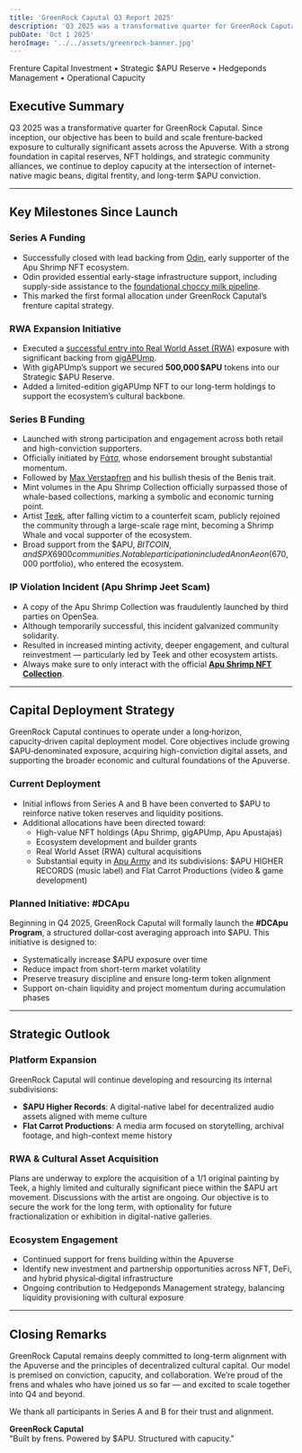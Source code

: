 ```yaml
---
title: 'GreenRock Caputal Q3 Report 2025'
description: 'Q3 2025 was a transformative quarter for GreenRock Caputal'
pubDate: 'Oct 1 2025'
heroImage: '../../assets/greenrock-banner.jpg'
---
```


Frenture Capital Investment • Strategic $APU Reserve • Hedgeponds Management • Operational Capucity

## Executive Summary

Q3 2025 was a transformative quarter for GreenRock Caputal. Since inception, our objective has been to build and scale frenture‑backed exposure to culturally significant assets across the Apuverse. With a strong foundation in capital reserves, NFT holdings, and strategic community alliances, we continue to deploy capucity at the intersection of internet-native magic beans, digital frentity, and long-term $APU conviction.

---

## Key Milestones Since Launch

### Series A Funding

- Successfully closed with lead backing from <a href="https://x.com/5headBera" target="_blank" rel="noopener noreferrer">Odin</a>, early supporter of the Apu Shrimp NFT ecosystem.  
- Odin provided essential early-stage infrastructure support, including supply-side assistance to the <a href="https://buymeacoffee.com/shasito" target="_blank" rel="noopener noreferrer">foundational choccy milk pipeline</a>.  
- This marked the first formal allocation under GreenRock Caputal’s frenture capital strategy.

### RWA Expansion Initiative

- Executed a <a href="https://x.com/CasioF91W_DB/status/1966868806808031560" target="_blank" rel="noopener noreferrer">successful entry into Real World Asset (RWA)</a> exposure with significant backing from <a href="https://x.com/CasioF91W_DB" target="_blank" rel="noopener noreferrer">gigAPUmp</a>.  
- With gigAPUmp’s support we secured **500,000 $APU** tokens into our Strategic $APU Reserve.  
- Added a limited-edition gigAPUmp NFT to our long-term holdings to support the ecosystem’s cultural backbone.

### Series B Funding

- Launched with strong participation and engagement across both retail and high-conviction supporters.  
- Officially initiated by <a href="https://x.com/ᖴάτσ" target="_blank" rel="noopener noreferrer">ᖴάτσ</a>, whose endorsement brought substantial momentum.  
- Followed by <a href="https://x.com/MaxVerstapfren" target="_blank" rel="noopener noreferrer">Max Verstapfren</a> and his bullish thesis of the Benis trait.  
- Mint volumes in the Apu Shrimp Collection officially surpassed those of whale-based collections, marking a symbolic and economic turning point.  
- Artist <a href="https://x.com/ApteekkiApu" target="_blank" rel="noopener noreferrer">Teek</a>, after falling victim to a counterfeit scam, publicly rejoined the community through a large-scale rage mint, becoming a Shrimp Whale and vocal supporter of the ecosystem.  
- Broad support from the $APU, $BITCOIN, and SPX6900 communities. Notable participation included Anon Aeon ($670,000 portfolio), who entered the ecosystem.

### IP Violation Incident (Apu Shrimp Jeet Scam)

- A copy of the Apu Shrimp Collection was fraudulently launched by third parties on OpenSea.  
- Although temporarily successful, this incident galvanized community solidarity.  
- Resulted in increased minting activity, deeper engagement, and cultural reinvestment — particularly led by Teek and other ecosystem artists.  
- Always make sure to only interact with the official <a href="https://the-apu-shrimp-collection.nfts2.me/" target="_blank" rel="noopener noreferrer"><strong>Apu Shrimp NFT Collection</strong></a>.

---

## Capital Deployment Strategy

GreenRock Caputal continues to operate under a long‑horizon, capucity‑driven capital deployment model. Core objectives include growing $APU‑denominated exposure, acquiring high-conviction digital assets, and supporting the broader economic and cultural foundations of the Apuverse.

### Current Deployment

- Initial inflows from Series A and B have been converted to $APU to reinforce native token reserves and liquidity positions.  
- Additional allocations have been directed toward:  
  - High-value NFT holdings (Apu Shrimp, gigAPUmp, Apu Apustajas)  
  - Ecosystem development and builder grants  
  - Real World Asset (RWA) cultural acquisitions  
  - Substantial equity in <a href="https://apuarmy.com" target="_blank" rel="noopener noreferrer">Apu Army</a> and its subdivisions: $APU HIGHER RECORDS (music label) and Flat Carrot Productions (video & game development)

### Planned Initiative: #DCApu

Beginning in Q4 2025, GreenRock Caputal will formally launch the **#DCApu Program**, a structured dollar‑cost averaging approach into $APU. This initiative is designed to:

- Systematically increase $APU exposure over time  
- Reduce impact from short-term market volatility  
- Preserve treasury discipline and ensure long-term token alignment  
- Support on-chain liquidity and project momentum during accumulation phases  

---

## Strategic Outlook

### Platform Expansion

GreenRock Caputal will continue developing and resourcing its internal subdivisions:

- **$APU Higher Records**: A digital-native label for decentralized audio assets aligned with meme culture  
- **Flat Carrot Productions**: A media arm focused on storytelling, archival footage, and high-context meme history  

### RWA & Cultural Asset Acquisition

Plans are underway to explore the acquisition of a 1/1 original painting by Teek, a highly limited and culturally significant piece within the $APU art movement. Discussions with the artist are ongoing. Our objective is to secure the work for the long term, with optionality for future fractionalization or exhibition in digital-native galleries.

### Ecosystem Engagement

- Continued support for frens building within the Apuverse  
- Identify new investment and partnership opportunities across NFT, DeFi, and hybrid physical‑digital infrastructure  
- Ongoing contribution to Hedgeponds Management strategy, balancing liquidity provisioning with cultural exposure  

---

## Closing Remarks

GreenRock Caputal remains deeply committed to long-term alignment with the Apuverse and the principles of decentralized cultural capital. Our model is premised on conviction, capucity, and collaboration. We’re proud of the frens and whales who have joined us so far — and excited to scale together into Q4 and beyond.

We thank all participants in Series A and B for their trust and alignment.

**GreenRock Caputal**  
"Built by frens. Powered by $APU. Structured with capucity."
